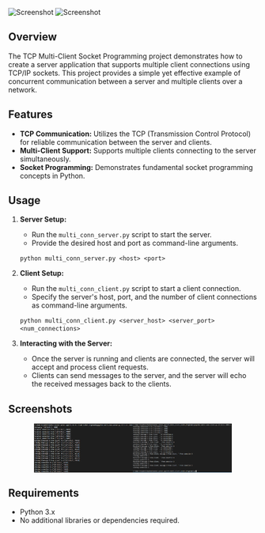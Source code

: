 ![Screenshot](https://user-images.githubusercontent.com/97472180/168478765-e3f92291-89cd-4ca5-9f8b-a7734a50229a.PNG)
<img src="https://user-images.githubusercontent.com/97472180/168478765-e3f92291-89cd-4ca5-9f8b-a7734a50229a.PNG" alt="Screenshot" width="600">

## Overview
The TCP Multi-Client Socket Programming project demonstrates how to create a server application that supports multiple client connections using TCP/IP sockets. This project provides a simple yet effective example of concurrent communication between a server and multiple clients over a network.

## Features
- **TCP Communication:** Utilizes the TCP (Transmission Control Protocol) for reliable communication between the server and clients.
- **Multi-Client Support:** Supports multiple clients connecting to the server simultaneously.
- **Socket Programming:** Demonstrates fundamental socket programming concepts in Python.

## Usage
1. **Server Setup:**
   - Run the `multi_conn_server.py` script to start the server.
   - Provide the desired host and port as command-line arguments.

    ```
    python multi_conn_server.py <host> <port>
    ```

2. **Client Setup:**
   - Run the `multi_conn_client.py` script to start a client connection.
   - Specify the server's host, port, and the number of client connections as command-line arguments.

    ```
    python multi_conn_client.py <server_host> <server_port> <num_connections>
    ```

3. **Interacting with the Server:**
   - Once the server is running and clients are connected, the server will accept and process client requests.
   - Clients can send messages to the server, and the server will echo the received messages back to the clients.

## Screenshots

<div style="display: flex; flex-wrap: wrap; justify-content: center;">
  <img src="img/pic1.png" alt="Screenshot 1" width="200" />
  <img src="img/pic2.png" alt="Screenshot 2" width="200" />
</div>

## Requirements
- Python 3.x
- No additional libraries or dependencies required.

